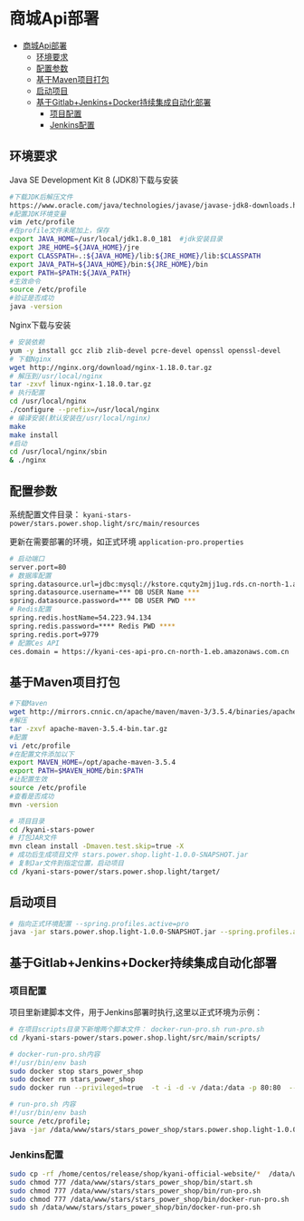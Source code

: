 # 商城Api部署
- [商城Api部署](#商城api部署)
  - [环境要求](#环境要求)
  - [配置参数](#配置参数)
  - [基于Maven项目打包](#基于maven项目打包)
  - [启动项目](#启动项目)
  - [基于Gitlab+Jenkins+Docker持续集成自动化部署](#基于gitlabjenkinsdocker持续集成自动化部署)
    - [项目配置](#项目配置)
    - [Jenkins配置](#jenkins配置)

## 环境要求
Java SE Development Kit 8 (JDK8)下载与安装
```bash
#下载JDK后解压文件
https://www.oracle.com/java/technologies/javase/javase-jdk8-downloads.html
#配置JDK环境变量
vim /etc/profile
#在profile文件未尾加上，保存
export JAVA_HOME=/usr/local/jdk1.8.0_181  #jdk安装目录 
export JRE_HOME=${JAVA_HOME}/jre
export CLASSPATH=.:${JAVA_HOME}/lib:${JRE_HOME}/lib:$CLASSPATH
export JAVA_PATH=${JAVA_HOME}/bin:${JRE_HOME}/bin
export PATH=$PATH:${JAVA_PATH}
#生效命令
source /etc/profile
#验证是否成功
java -version
```
Nginx下载与安装 
```bash
# 安装依赖
yum -y install gcc zlib zlib-devel pcre-devel openssl openssl-devel
# 下载Nginx
wget http://nginx.org/download/nginx-1.18.0.tar.gz
# 解压到/usr/local/nginx
tar -zxvf linux-nginx-1.18.0.tar.gz
# 执行配置
cd /usr/local/nginx
./configure --prefix=/usr/local/nginx
# 编译安装(默认安装在/usr/local/nginx)
make
make install
#启动
cd /usr/local/nginx/sbin
& ./nginx
```
## 配置参数
系统配置文件目录：
`kyani-stars-power/stars.power.shop.light/src/main/resources`

更新在需要部署的环境，如正式环境 `application-pro.properties`
```bash
# 启动端口
server.port=80
# 数据库配置
spring.datasource.url=jdbc:mysql://kstore.cquty2mjj1ug.rds.cn-north-1.amazonaws.com.cn:3306/kyani?useUnicode=true&characterEncoding=UTF-8&relaxAutoCommit=true&zeroDateTimeBehavior=convertToNull
spring.datasource.username=*** DB USER Name ***
spring.datasource.password=*** DB USER PWD ***
# Redis配置
spring.redis.hostName=54.223.94.134
spring.redis.password=**** Redis PWD ****
spring.redis.port=9779
# 配置Ces API 
ces.domain = https://kyani-ces-api-pro.cn-north-1.eb.amazonaws.com.cn
```
## 基于Maven项目打包
``` bash
#下载Maven
wget http://mirrors.cnnic.cn/apache/maven/maven-3/3.5.4/binaries/apache-maven-3.5.4-bin.tar.gz
#解压
tar -zxvf apache-maven-3.5.4-bin.tar.gz
#配置
vi /etc/profile
#在配置文件添加以下
export MAVEN_HOME=/opt/apache-maven-3.5.4
export PATH=$MAVEN_HOME/bin:$PATH
#让配置生效
source /etc/profile
#查看是否成功
mvn -version
```
``` bash
# 项目目录
cd /kyani-stars-power
# 打包JAR文件
mvn clean install -Dmaven.test.skip=true -X
# 成功后生成项目文件 stars.power.shop.light-1.0.0-SNAPSHOT.jar
# 复制Jar文件到指定位置，启动项目
cd /kyani-stars-power/stars.power.shop.light/target/
```

## 启动项目
```bash
# 指向正式环境配置 --spring.profiles.active=pro
java -jar stars.power.shop.light-1.0.0-SNAPSHOT.jar --spring.profiles.active=pro
```

## 基于Gitlab+Jenkins+Docker持续集成自动化部署
### 项目配置
项目里新建脚本文件，用于Jenkins部署时执行,这里以正式环境为示例：
```bash
# 在项目scripts目录下新增两个脚本文件： docker-run-pro.sh run-pro.sh
cd /kyani-stars-power/stars.power.shop.light/src/main/scripts/

# docker-run-pro.sh内容
#!/usr/bin/env bash
sudo docker stop stars_power_shop
sudo docker rm stars_power_shop
sudo docker run --privileged=true  -t -i -d -v /data:/data -p 80:80  --name=stars_power_shop  557111830783.dkr.ecr.cn-north-1.amazonaws.com.cn/os_base /bin/bash -c "/data/www/stars/stars_power_shop/run-pro.sh"

# run-pro.sh 内容
#!/usr/bin/env bash
source /etc/profile;
java -jar /data/www/stars/stars_power_shop/stars.power.shop.light-1.0.0-SNAPSHOT.jar --spring.profiles.active=pro
```
### Jenkins配置
```bash
sudo cp -rf /home/centos/release/shop/kyani-official-website/*  /data/www/stars/stars_power_shop
sudo chmod 777 /data/www/stars/stars_power_shop/bin/start.sh
sudo chmod 777 /data/www/stars/stars_power_shop/bin/run-pro.sh
sudo chmod 777 /data/www/stars/stars_power_shop/bin/docker-run-pro.sh
sudo sh /data/www/stars/stars_power_shop/bin/docker-run-pro.sh
```
